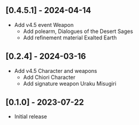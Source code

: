 ## [0.4.5.1] - 2024-04-14
- Add v4.5 event Weapon
  - Add polearm, Dialogues of the Desert Sages
  - Add refinement material Exalted Earth

## [0.2.4] - 2024-03-16
- Add v4.5 Character and weapons
  - Add Chiori Character
  - Add signature weapon Uraku Misugiri

## [0.1.0] - 2023-07-22

- Initial release
